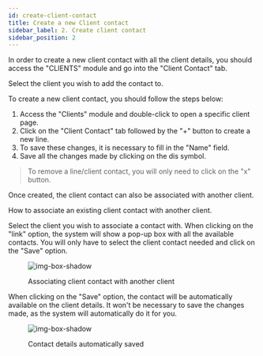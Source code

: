 ```yaml
---
id: create-client-contact
title: Create a new Client contact
sidebar_label: 2. Create client contact
sidebar_position: 2
---
```


In order to create a new client contact with all the client details, you should access the "CLIENTS" module and go into the "Client Contact" tab.


Select the client you wish to add the contact to.

To create a new client contact, you should follow the steps below:

1. Access the "Clients" module and double-click to open a specific client page.
2. Click on the "Client Contact" tab followed by the "+" button to create a new line.
3. To save these changes, it is necessary to fill in the "Name" field.
4. Save all the changes made by clicking on the dis symbol.
> To remove a line/client contact, you will only need to click on the "x" button.



Once created, the client contact can also be associated with another client.

How to associate an existing client contact with another client.

Select the client you wish to associate a contact with.
When clicking on the "link" option, the system will show a pop-up box with all the available contacts. You will only have to select the client contact needed and click on the "Save" option.

<figure>

![img-box-shadow](/img/university/crm/crm-client1-3.png)
<figcaption>Associating client contact with another client</figcaption>
</figure>

When clicking on the "Save" option, the contact will be automatically available on the client details.
It won't be necessary to save the changes made, as the system will automatically do it for you.

<figure>

![img-box-shadow](/img/university/crm/crm-client1-4.png)
<figcaption>Contact details automatically saved</figcaption>
</figure>

